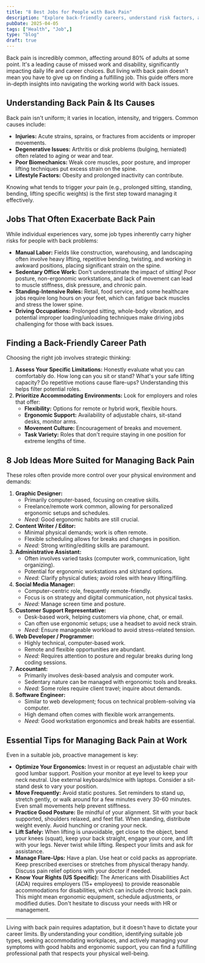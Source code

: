 ```yaml
---
title: "8 Best Jobs for People with Back Pain"
description: "Explore back-friendly careers, understand risk factors, and get practical tips for managing pain effectively at work."
pubDate: 2025-04-05 
tags: ["Health", "Job",]
type: "blog"
draft: true
---
```


Back pain is incredibly common, affecting around 80% of adults at some point. It's a leading cause of missed work and disability, significantly impacting daily life and career choices. But living with back pain doesn't mean you have to give up on finding a fulfilling job. This guide offers more in-depth insights into navigating the working world with back issues.

## Understanding Back Pain & Its Causes

Back pain isn't uniform; it varies in location, intensity, and triggers. Common causes include:
* **Injuries:** Acute strains, sprains, or fractures from accidents or improper movements.
* **Degenerative Issues:** Arthritis or disk problems (bulging, herniated) often related to aging or wear and tear.
* **Poor Biomechanics:** Weak core muscles, poor posture, and improper lifting techniques put excess strain on the spine.
* **Lifestyle Factors:** Obesity and prolonged inactivity can contribute.

Knowing what tends to trigger *your* pain (e.g., prolonged sitting, standing, bending, lifting specific weights) is the first step toward managing it effectively.

## Jobs That Often Exacerbate Back Pain

While individual experiences vary, some job types inherently carry higher risks for people with back problems:

* **Manual Labor:** Fields like construction, warehousing, and landscaping often involve heavy lifting, repetitive bending, twisting, and working in awkward positions, placing significant strain on the spine.
* **Sedentary Office Work:** Don't underestimate the impact of sitting! Poor posture, non-ergonomic workstations, and lack of movement can lead to muscle stiffness, disk pressure, and chronic pain.
* **Standing-Intensive Roles:** Retail, food service, and some healthcare jobs require long hours on your feet, which can fatigue back muscles and stress the lower spine.
* **Driving Occupations:** Prolonged sitting, whole-body vibration, and potential improper loading/unloading techniques make driving jobs challenging for those with back issues.

## Finding a Back-Friendly Career Path

Choosing the right job involves strategic thinking:

1.  **Assess Your Specific Limitations:** Honestly evaluate what you can comfortably do. How long can you sit or stand? What's your safe lifting capacity? Do repetitive motions cause flare-ups? Understanding this helps filter potential roles.
2.  **Prioritize Accommodating Environments:** Look for employers and roles that offer:
    * **Flexibility:** Options for remote or hybrid work, flexible hours.
    * **Ergonomic Support:** Availability of adjustable chairs, sit-stand desks, monitor arms.
    * **Movement Culture:** Encouragement of breaks and movement.
    * **Task Variety:** Roles that don't require staying in one position for extreme lengths of time.

## 8 Job Ideas More Suited for Managing Back Pain

These roles often provide more control over your physical environment and demands:

1.  **Graphic Designer:**
    * Primarily computer-based, focusing on creative skills.
    * Freelance/remote work common, allowing for personalized ergonomic setups and schedules.
    * *Need:* Good ergonomic habits are still crucial.
2.  **Content Writer / Editor:**
    * Minimal physical demands; work is often remote.
    * Flexible scheduling allows for breaks and changes in position.
    * *Need:* Strong writing/editing skills are paramount.
3.  **Administrative Assistant:**
    * Often involves varied tasks (computer work, communication, light organizing).
    * Potential for ergonomic workstations and sit/stand options.
    * *Need:* Clarify physical duties; avoid roles with heavy lifting/filing.
4.  **Social Media Manager:**
    * Computer-centric role, frequently remote-friendly.
    * Focus is on strategy and digital communication, not physical tasks.
    * *Need:* Manage screen time and posture.
5.  **Customer Support Representative:**
    * Desk-based work, helping customers via phone, chat, or email.
    * Can often use ergonomic setups; use a headset to avoid neck strain.
    * *Need:* Ensure manageable workload to avoid stress-related tension.
6.  **Web Developer / Programmer:**
    * Highly technical, computer-based work.
    * Remote and flexible opportunities are abundant.
    * *Need:* Requires attention to posture and regular breaks during long coding sessions.
7.  **Accountant:**
    * Primarily involves desk-based analysis and computer work.
    * Sedentary nature can be managed with ergonomic tools and breaks.
    * *Need:* Some roles require client travel; inquire about demands.
8.  **Software Engineer:**
    * Similar to web development; focus on technical problem-solving via computer.
    * High demand often comes with flexible work arrangements.
    * *Need:* Good workstation ergonomics and break habits are essential.

## Essential Tips for Managing Back Pain at Work

Even in a suitable job, proactive management is key:

* **Optimize Your Ergonomics:** Invest in or request an adjustable chair with good lumbar support. Position your monitor at eye level to keep your neck neutral. Use external keyboards/mice with laptops. Consider a sit-stand desk to vary your position.
* **Move Frequently:** Avoid static postures. Set reminders to stand up, stretch gently, or walk around for a few minutes every 30-60 minutes. Even small movements help prevent stiffness.
* **Practice Good Posture:** Be mindful of your alignment. Sit with your back supported, shoulders relaxed, and feet flat. When standing, distribute weight evenly. Avoid hunching or craning your neck.
* **Lift Safely:** When lifting is unavoidable, get close to the object, bend your knees (squat), keep your back straight, engage your core, and lift with your legs. Never twist while lifting. Respect your limits and ask for assistance.
* **Manage Flare-Ups:** Have a plan. Use heat or cold packs as appropriate. Keep prescribed exercises or stretches from physical therapy handy. Discuss pain relief options with your doctor if needed.
* **Know Your Rights (US Specific):** The Americans with Disabilities Act (ADA) requires employers (15+ employees) to provide reasonable accommodations for disabilities, which can include chronic back pain. This might mean ergonomic equipment, schedule adjustments, or modified duties. Don't hesitate to discuss your needs with HR or management.

---

Living with back pain requires adaptation, but it doesn't have to dictate your career limits. By understanding your condition, identifying suitable job types, seeking accommodating workplaces, and actively managing your symptoms with good habits and ergonomic support, you can find a fulfilling professional path that respects your physical well-being.